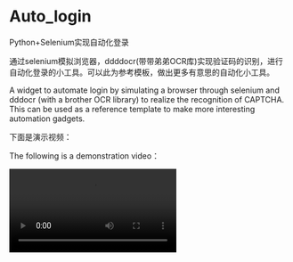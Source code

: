 # Auto_login
Python+Selenium实现自动化登录



通过selenium模拟浏览器，ddddocr(带带弟弟OCR库)实现验证码的识别，进行自动化登录的小工具。可以此为参考模板，做出更多有意思的自动化小工具。

A widget to automate login by simulating a browser through selenium and dddocr (with a brother OCR library) to realize the recognition of CAPTCHA. This can be used as a reference template to make more interesting automation gadgets.



下面是演示视频：

The following is a demonstration video：



<video src="C:\Users\Lin\Downloads\Auto_login.mp4"></video>

